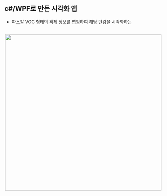 <h2>c#/WPF로 만든 시각화 앱</h2>

- 파스칼 VOC 형태의 객체 정보를 맵핑하여 해당 단감을 시각화하는 
<br/>
<div align=center> 
  <img src="https://user-images.githubusercontent.com/39451858/206253638-5bca0777-6f08-4636-aeb6-0ad5d65c200b.png"  width="500" height="500"/>
</div>
